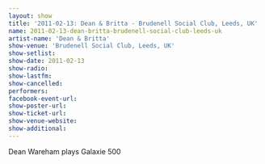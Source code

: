 ```yaml
---
layout: show
title: '2011-02-13: Dean & Britta - Brudenell Social Club, Leeds, UK'
name: 2011-02-13-dean-britta-brudenell-social-club-leeds-uk
artist-name: 'Dean & Britta'
show-venue: 'Brudenell Social Club, Leeds, UK'
show-setlist: 
show-date: 2011-02-13
show-radio: 
show-lastfm: 
show-cancelled: 
performers: 
facebook-event-url: 
show-poster-url: 
show-ticket-url: 
show-venue-website: 
show-additional: 
---
```


Dean Wareham plays Galaxie 500